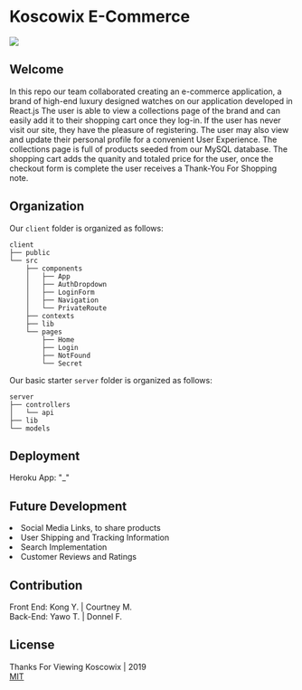 # Koscowix E-Commerce
<img src="https://media.giphy.com/media/Vh9esL75GtSRp2WMO8/giphy.gif"><br>
## Welcome
In this repo our team collaborated creating an e-commerce application, a brand of high-end luxury designed watches on our application developed in React.js
The user is able to view a collections page of the brand and can easily add it to their shopping cart once they log-in. If the user has never visit our site, they have the pleasure of registering. The user may also view and update their personal profile for a convenient User Experience. The collections page is full of products seeded from our MySQL database. The shopping cart adds the quanity and totaled price for the user, once the checkout form is complete the user receives a Thank-You For Shopping note.

## Organization

Our  `client` folder is organized as follows:

```
client
├── public
└── src
    ├── components
    │   ├── App
    │   ├── AuthDropdown
    │   ├── LoginForm
    │   ├── Navigation
    │   └── PrivateRoute
    ├── contexts
    ├── lib
    └── pages
        ├── Home
        ├── Login
        ├── NotFound
        └── Secret
```

Our basic starter `server` folder is organized as follows:

```
server
├── controllers
│   └── api
├── lib
└── models
```


## Deployment
Heroku App: "_"

## Future Development
<li>Social Media Links, to share products<br>
<li>User Shipping and Tracking Information<br>
<li>Search Implementation<br>
<li>Customer Reviews and Ratings

## Contribution
Front End: Kong Y. | Courtney M.<br>
Back-End: Yawo T. | Donnel F.

## License
Thanks For Viewing Koscowix | 2019<br>
[MIT](https://choosealicense.com/licenses/mit/)
